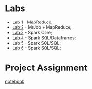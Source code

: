 # Labs

* [Lab 1](lab1) - MapReduce;
* [Lab 2](lab2) - MrJob + MapReduce;
* [Lab 3](lab3) - Spark Core;
* [Lab 4](lab4) - Spark SQL/Dataframes;
* [Lab 5](lab5) - Spark SQL/SQL;
* [Lab 6](lab6) - Spark SQL/SQL;

# Project Assignment

[notebook](https://github.com/smduarte/spbd-2324/tree/32e8da2c86d2e9c84108206c7f641395c6a4328f/proj)
